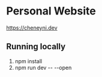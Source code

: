# Personal Website

https://cheneyni.dev

## Running locally

1. npm install
2. npm run dev -- --open

